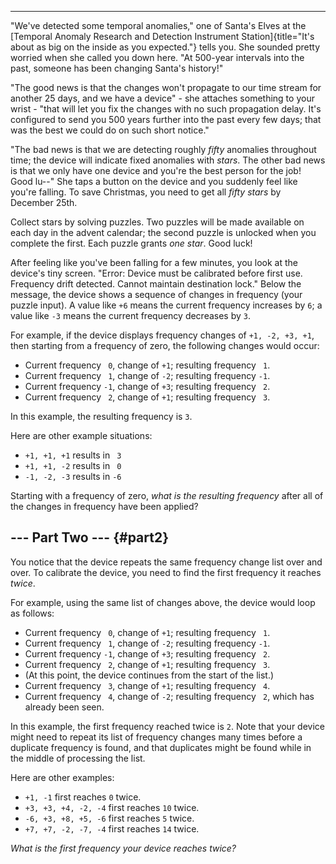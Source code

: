--------------------------------------

\"We\'ve detected some temporal anomalies,\" one of Santa\'s Elves at
the [Temporal Anomaly Research and Detection Instrument
Station]{title="It's about as big on the inside as you expected."} tells
you. She sounded pretty worried when she called you down here. \"At
500-year intervals into the past, someone has been changing Santa\'s
history!\"

\"The good news is that the changes won\'t propagate to our time stream
for another 25 days, and we have a device\" - she attaches something to
your wrist - \"that will let you fix the changes with no such
propagation delay. It\'s configured to send you 500 years further into
the past every few days; that was the best we could do on such short
notice.\"

\"The bad news is that we are detecting roughly *fifty* anomalies
throughout time; the device will indicate fixed anomalies with *stars*.
The other bad news is that we only have one device and you\'re the best
person for the job! Good lu\--\" She taps a button on the device and you
suddenly feel like you\'re falling. To save Christmas, you need to get
all *fifty stars* by December 25th.

Collect stars by solving puzzles. Two puzzles will be made available on
each day in the advent calendar; the second puzzle is unlocked when you
complete the first. Each puzzle grants *one star*. Good luck!

After feeling like you\'ve been falling for a few minutes, you look at
the device\'s tiny screen. \"Error: Device must be calibrated before
first use. Frequency drift detected. Cannot maintain destination lock.\"
Below the message, the device shows a sequence of changes in frequency
(your puzzle input). A value like `+6` means the current frequency
increases by `6`; a value like `-3` means the current frequency
decreases by `3`.

For example, if the device displays frequency changes of
`+1, -2, +3, +1`, then starting from a frequency of zero, the following
changes would occur:

-   Current frequency ` 0`, change of `+1`; resulting frequency ` 1`.
-   Current frequency ` 1`, change of `-2`; resulting frequency `-1`.
-   Current frequency `-1`, change of `+3`; resulting frequency ` 2`.
-   Current frequency ` 2`, change of `+1`; resulting frequency ` 3`.

In this example, the resulting frequency is `3`.

Here are other example situations:

-   `+1, +1, +1` results in ` 3`
-   `+1, +1, -2` results in ` 0`
-   `-1, -2, -3` results in `-6`

Starting with a frequency of zero, *what is the resulting frequency*
after all of the changes in frequency have been applied?


\-\-- Part Two \-\-- {#part2}
--------------------

You notice that the device repeats the same frequency change list over
and over. To calibrate the device, you need to find the first frequency
it reaches *twice*.

For example, using the same list of changes above, the device would loop
as follows:

-   Current frequency ` 0`, change of `+1`; resulting frequency ` 1`.
-   Current frequency ` 1`, change of `-2`; resulting frequency `-1`.
-   Current frequency `-1`, change of `+3`; resulting frequency ` 2`.
-   Current frequency ` 2`, change of `+1`; resulting frequency ` 3`.
-   (At this point, the device continues from the start of the list.)
-   Current frequency ` 3`, change of `+1`; resulting frequency ` 4`.
-   Current frequency ` 4`, change of `-2`; resulting frequency ` 2`,
    which has already been seen.

In this example, the first frequency reached twice is `2`. Note that
your device might need to repeat its list of frequency changes many
times before a duplicate frequency is found, and that duplicates might
be found while in the middle of processing the list.

Here are other examples:

-   `+1, -1` first reaches `0` twice.
-   `+3, +3, +4, -2, -4` first reaches `10` twice.
-   `-6, +3, +8, +5, -6` first reaches `5` twice.
-   `+7, +7, -2, -7, -4` first reaches `14` twice.

*What is the first frequency your device reaches twice?*
